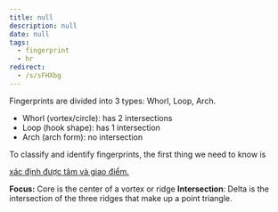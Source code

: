 ```yaml
---
title: null
description: null
date: null
tags:
  - fingerprint
  - hr
redirect:
  - /s/sFHXbg
---
```


Fingerprints are divided into 3 types: Whorl, Loop, Arch.

- Whorl (vortex/circle): has 2 intersections
- Loop (hook shape): has 1 intersection
- Arch (arch form): no intersection

To classify and identify fingerprints, the first thing we need to know is

[xác định được tâm và giao điểm.](https://lindanga.com/nhan-dien-phan-loai-dau-van-tay/)

**Focus:** Core is the center of a vortex or ridge **Intersection**: Delta is the intersection of the three ridges that make up a point triangle.
